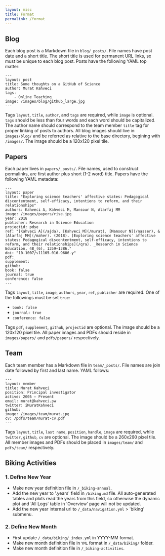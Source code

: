 ```yaml
---
layout: misc
title: Format
permalink: /format
---
```

## Blog

Each blog post is a Markdown file in `blog/_posts/`.  File names have post date and a short title.  The short title is used for permanent URL links, so must be unique to each blog post. Posts have the following YAML top matter:

```
---
layout: post
title: Some thoughts on a GitHub of Science
author: Murat Kahveci
tags:
    - Online Teaching
image: /images/blog/github_large.jpg
---
```

Tags `layout`, `title`, `author`, and `tags` are required, while `image` is optional. `tags` should be less than four words and each word should be capitalized.  The author name should correspond to the team member `title` tag for proper linking of posts to authors.  All blog images should live in `images/blog/` and be referred as relative to the base directory, begining with `/images/`. The image should be a 120x120 pixel tile. 

## Papers

Each paper lives in `papers/_posts/`.  File names, used to construct permalinks, are first author plus short (1-2 word) title. Papers have the following YAML metadata:

```
---
layout: paper
title: "Exploring science teachers' affective states: Pedagogical discontentment, self-efficacy, intentions to reform, and their relationships"
authors: Kahveci A, Kahveci M, Mansour N, Alarfaj MM
image: /images/papers/rise.jpg
year: 2018
publisher: Research in Science Education
projectid: pdse
ref: "[Kahveci A](/ajda), [Kahveci M](/murat), [Mansour N](/nasser), & [Alarfaj MM](/maher). (2018). [Exploring science teachers' affective states: Pedagogical discontentment, self-efficacy, intentions to reform, and their relationships](/qra). _Research in Science Education, 48_(6), 1359–1386."
doi: "10.1007/s11165-016-9606-y"
pdf:
supplement:
github:
book: false
journal: true
conference: false
---
```

Tags `layout`, `title`, `image`, `authors`, `year`, `ref`, `publisher` are required. One of the followings must be set `true`:
* `book: false`
* `journal: true`
* `conference: false`

Tags `pdf`, `supplement`, `github`, `projectid` are optional.  The image should be a 120x120 pixel tile.  All paper images and PDFs should reside in `images/papers/` and `pdfs/papers/` respectively.

## Team

Each team member has a Markdown file in `team/_posts/`.  File names are join date followed by first and last name. YAML follows:

```
---
layout: member
title: Murat Kahveci
position: Principal investigator
active: 2005 — Present
email: murat@kahveci.pw
twitter: iMuratKahveci
github: 
image: /images/team/murat.jpg
cv: /pdfs/team/murat-cv.pdf
---
```

Tags `layout`, `title`, `last name`, `position`, `handle`, `image` are required, while `twitter`, `github`, `cv` are optional.  The image should be a 260x260 pixel tile.  All member images and PDFs should be placed in `images/team/` and `pdfs/team/` respectively.

## Biking Activities

### 1. Define New Year

* Make new year definition file in `/_biking-annual`.
* Add the new year to '.years' field in `/biking.md` file. All auto-generated tables and plots read the years from this field, so otherwise the dynamic plot and 'All Logs' table in 'Overview' page will not be updated.
* Add the new year internal url to `/_data/navigation.yml` > 'biking' submenu.

### 2. Define New Month

* First update `/_data/biking/_index.yml` in YYYY-MM format.
* Make new month definition file in `YML` format in `/_data/biking/` folder.
* Make new month definition file in `/_biking-activities`.